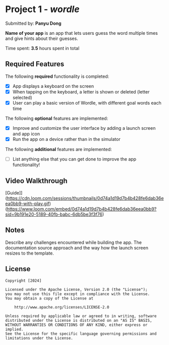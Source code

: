 # Project 1 - *wordle*

Submitted by: **Panyu Dong**

**Name of your app** is an app that lets users guess the word multiple times and give hints about their guesses.

Time spent: **3.5** hours spent in total

## Required Features

The following **required** functionality is completed:

- [x] App displays a keyboard on the screen
- [x] When tapping on the keyboard, a letter is shown or deleted (letter selected)
- [x] User can play a basic version of Wordle, with different goal words each time

The following **optional** features are implemented:

- [x] Improve and customize the user interface by adding a launch screen and app icon
- [x] Run the app on a device rather than in the simulator

The following **additional** features are implemented:

- [ ] List anything else that you can get done to improve the app functionality!

## Video Walkthrough

[Guide]](https://cdn.loom.com/sessions/thumbnails/0d74a1d19d7b4b428fe6dab36eea0bb9-with-play.gif)
(https://www.loom.com/embed/0d74a1d19d7b4b428fe6dab36eea0bb9?sid=9b191e20-5189-40fb-babc-6db5be3f3f76)

## Notes

Describe any challenges encountered while building the app.
The documentation source approach and the way how the launch screen resizes to the template.

## License

    Copyright [2024] 

    Licensed under the Apache License, Version 2.0 (the "License");
    you may not use this file except in compliance with the License.
    You may obtain a copy of the License at

        http://www.apache.org/licenses/LICENSE-2.0

    Unless required by applicable law or agreed to in writing, software
    distributed under the License is distributed on an "AS IS" BASIS,
    WITHOUT WARRANTIES OR CONDITIONS OF ANY KIND, either express or implied.
    See the License for the specific language governing permissions and
    limitations under the License.
